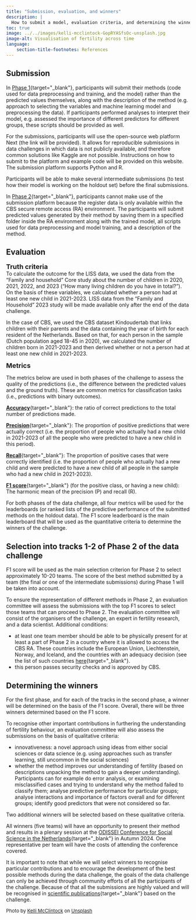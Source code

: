 ```yaml
---
title: "Submission, evaluation, and winners"
description: |
  How to submit a model, evaluation criteria, and determining the winners.
toc: true
image: ../../images/kelli-mcclintock-GopRYASfsOc-unsplash.jpg
image-alt: Visualisation of fertility across time
language: 
    section-title-footnotes: References
---
```


## Submission

In [Phase 1](/details/overview/3phases.md){target="_blank"}, participants will submit their methods (code used for data preprocessing and training, and the model) rather than the predicted values themselves, along with the description of the method (e.g. approach to selecting the variables and machine learning model and preprocessing the data). If participants performed analyses to interpret their model, e.g. assessed the importance of different predictors for different groups, these scripts should be provided as well.  

For the submissions, participants will use the open-source web platform Next (the link will be provided). It allows for reproducible submissions in data challenges in which data is not publicly available, and therefore common solutions like Kaggle are not possible. Instructions on how to submit to the platform and example code will be provided on this website. The submission platform supports Python and R.  

Participants will be able to make several intermediate submissions (to test how their model is working on the holdout set) before the final submissions.  

In [Phase 2](/details/overview/3phases.md){target="_blank"}, participants cannot make use of the submission platform because the register data is only available within the CBS secure remote access (RA) environment. The participants will submit predicted values generated by their method by saving them in a specified folder inside the RA environment along with the trained model, all scripts used for data preprocessing and model training, and a description of the method.  


## Evaluation

  
<font size="+1">__Truth criteria__</font>  
To calculate the outcome for the LISS data, we used the data from the “Family and household” Core study about the number of children in 2020, 2021, 2022, and 2023 (“How many living children do you have in total?”). On the basis of these variables, we calculated whether a person had at least one new child in 2021-2023. LISS data from the “Family and Household” 2023 study will be made available only after the end of the data challenge.   

In the case of CBS, we used the CBS dataset Kindoudertab that links children with their parents and the data containing the year of birth for each resident of the Netherlands. Based on that, for each person in the sample (Dutch population aged 18-45 in 2020), we calculated the number of children born in 2021-2023 and then derived whether or not a person had at least one new child in 2021-2023.  

  
<font size="+1">__Metrics__</font>  

The metrics below are used in both phases of the challenge to assess the quality of the predictions (i.e., the difference between the predicted values and the ground truth). These are common metrics for classification tasks (i.e., predictions with binary outcomes).  

[__Accuracy__](https://developers.google.com/machine-learning/crash-course/classification/accuracy){target="_blank"}: the ratio of correct predictions to the total number of predictions made.  

[__Precision__](https://developers.google.com/machine-learning/crash-course/classification/precision-and-recall){target="_blank"}: The proportion of positive predictions that were actually correct (i.e. the proportion of people who actually had a new child in 2021-2023 of all the people who were predicted to have a new child in this period).  

[__Recall__](https://developers.google.com/machine-learning/crash-course/classification/precision-and-recall){target="_blank"}: The proportion of positive cases that were correctly identified (i.e. the proportion of people who actually had a new child and were predicted to have a new child of all people in the sample who had a new child in 2021-2023).  

[__F1 score__](https://www.educative.io/answers/what-is-the-f1-score){target="_blank"} (for the positive class, or having a new child): The harmonic mean of the precision (P) and recall (R).  
 
For both phases of the data challenge, all four metrics will be used for the leaderboards (or ranked lists of the predictive performance of the submitted methods on the holdout data). The F1 score leaderboard is the main leaderboard that will be used as the quantitative criteria to determine the winners of the challenge.


## Selection into tracks 1-2 of Phase 2 of the data challenge 

F1 score will be used as the main selection criterion for Phase 2 to select approximately 10-20 teams. The score of the best method submitted by a team (the final or one of the intermediate submissions) during Phase 1 will be taken into account.  

To ensure the representation of different methods in Phase 2, an evaluation committee will assess the submissions with the top F1 scores to select those teams that can proceed to Phase 2. The evaluation committee will consist of the organisers of the challenge, an expert in fertility research, and a data scientist. Additional conditions:

* at least one team member should be able to be physically present for at least a part of Phase 2 in a country where it is allowed to access the CBS RA. These countries include the European Union, Liechtenstein, Norway, and Iceland, and the countries with an adequacy decision (see the list of such countries [here](https://commission.europa.eu/law/law-topic/data-protection/international-dimension-data-protection/adequacy-decisions_en){target="_blank"}.  
* this person passes security checks and is approved by CBS. 

## Determining the winners

For the first phase, and for each of the tracks in the second phase, a winner will be determined on the basis of the F1 score. Overall, there will be three winners determined based on the F1 score. 

To recognise other important contributions in furthering the understanding of fertility behaviour, an evaluation committee will also assess the submissions on the basis of qualitative criteria:

* innovativeness: a novel approach using ideas from either social sciences or data science (e.g. using approaches such as transfer learning, still uncommon in the social sciences)  
* whether the method improves our understanding of fertility (based on descriptions unpacking the method to gain a deeper understanding). Participants can for example do error analysis, or examining misclassified cases and trying to understand why the method failed to classify them; analyse predictive performance for particular groups; analyse interactions and importance of factors overall and for different groups; identify good predictors that were not considered so far. 

Two additional winners will be selected based on these qualitative criteria.   

All winners (five teams) will have an opportunity to present their method and results in a plenary session at the [ODISSEI Conference for Social Science in the Netherlands](https://odissei-data.nl/en/2023/11/odissei-conference-for-social-science-in-the-netherlands-2023/){target="_blank"} in Autumn 2024. One representative per team will have the costs of attending the conference covered.  

It is important to note that while we will select winners to recognise particular contributions and to encourage the development of the best possible methods during the data challenge, the goals of the data challenge can only be achieved through community efforts of all the participants of the challenge. Because of that all the submissions are highly valued and will be recognised in [scientific publications](/details/overview/5special_issue.md){target="_blank"} based on the challenge. 


<font size="-1">Photo by <a href="https://unsplash.com/@kelli_mcclintock?utm_content=creditCopyText&utm_medium=referral&utm_source=unsplash">Kelli McClintock</a> on <a href="https://unsplash.com/photos/white-box-on-white-table-GopRYASfsOc?utm_content=creditCopyText&utm_medium=referral&utm_source=unsplash">Unsplash</a></font>
  